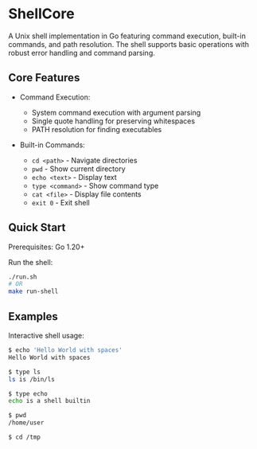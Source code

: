 # ShellCore

A Unix shell implementation in Go featuring command execution, built-in commands, and path resolution. The shell supports basic operations with robust error handling and command parsing.

## Core Features

- Command Execution:
  - System command execution with argument parsing
  - Single quote handling for preserving whitespaces
  - PATH resolution for finding executables

- Built-in Commands:
  - `cd <path>` - Navigate directories
  - `pwd` - Show current directory
  - `echo <text>` - Display text
  - `type <command>` - Show command type
  - `cat <file>` - Display file contents
  - `exit 0` - Exit shell

## Quick Start

Prerequisites: Go 1.20+

Run the shell:

```bash
./run.sh
# OR
make run-shell
```

## Examples

Interactive shell usage:

```bash
$ echo 'Hello World with spaces'
Hello World with spaces

$ type ls
ls is /bin/ls

$ type echo
echo is a shell builtin

$ pwd
/home/user

$ cd /tmp
```
